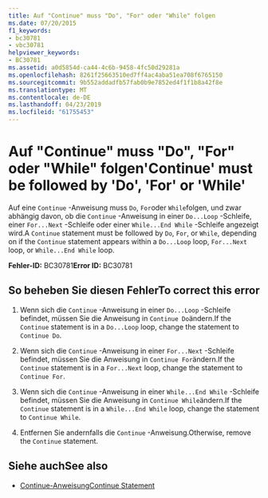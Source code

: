 ```yaml
---
title: Auf "Continue" muss "Do", "For" oder "While" folgen
ms.date: 07/20/2015
f1_keywords:
- bc30781
- vbc30781
helpviewer_keywords:
- BC30781
ms.assetid: a0d5854d-ca44-4c6b-9458-4fc50d29281a
ms.openlocfilehash: 8261f25663510ed7ff4ac4aba51ea708f6765150
ms.sourcegitcommit: 9b552addadfb57fab0b9e7852ed4f1f1b8a42f8e
ms.translationtype: MT
ms.contentlocale: de-DE
ms.lasthandoff: 04/23/2019
ms.locfileid: "61755453"
---
```

# <a name="continue-must-be-followed-by-do-for-or-while"></a><span data-ttu-id="e51be-102">Auf "Continue" muss "Do", "For" oder "While" folgen</span><span class="sxs-lookup"><span data-stu-id="e51be-102">'Continue' must be followed by 'Do', 'For' or 'While'</span></span>
<span data-ttu-id="e51be-103">Auf eine `Continue` -Anweisung muss `Do`, `For`oder `While`folgen, und zwar abhängig davon, ob die `Continue` -Anweisung in einer `Do...Loop` -Schleife, einer `For...Next` -Schleife oder einer `While...End While` -Schleife angezeigt wird.</span><span class="sxs-lookup"><span data-stu-id="e51be-103">A `Continue` statement must be followed by `Do`, `For`, or `While`, depending on if the `Continue` statement appears within a `Do...Loop` loop, `For...Next` loop, or `While...End While` loop.</span></span>  
  
 <span data-ttu-id="e51be-104">**Fehler-ID:** BC30781</span><span class="sxs-lookup"><span data-stu-id="e51be-104">**Error ID:** BC30781</span></span>  
  
## <a name="to-correct-this-error"></a><span data-ttu-id="e51be-105">So beheben Sie diesen Fehler</span><span class="sxs-lookup"><span data-stu-id="e51be-105">To correct this error</span></span>  
  
1. <span data-ttu-id="e51be-106">Wenn sich die `Continue` -Anweisung in einer `Do...Loop` -Schleife befindet, müssen Sie die Anweisung in `Continue Do`ändern.</span><span class="sxs-lookup"><span data-stu-id="e51be-106">If the `Continue` statement is in a `Do...Loop` loop, change the statement to `Continue Do`.</span></span>  
  
2. <span data-ttu-id="e51be-107">Wenn sich die `Continue` -Anweisung in einer `For...Next` -Schleife befindet, müssen Sie die Anweisung in `Continue For`ändern.</span><span class="sxs-lookup"><span data-stu-id="e51be-107">If the `Continue` statement is in a `For...Next` loop, change the statement to `Continue For`.</span></span>  
  
3. <span data-ttu-id="e51be-108">Wenn sich die `Continue` -Anweisung in einer `While...End While` -Schleife befindet, müssen Sie die Anweisung in `Continue While`ändern.</span><span class="sxs-lookup"><span data-stu-id="e51be-108">If the `Continue` statement is in a `While...End While` loop, change the statement to `Continue While`.</span></span>  
  
4. <span data-ttu-id="e51be-109">Entfernen Sie andernfalls die `Continue` -Anweisung.</span><span class="sxs-lookup"><span data-stu-id="e51be-109">Otherwise, remove the `Continue` statement.</span></span>  
  
## <a name="see-also"></a><span data-ttu-id="e51be-110">Siehe auch</span><span class="sxs-lookup"><span data-stu-id="e51be-110">See also</span></span>

- [<span data-ttu-id="e51be-111">Continue-Anweisung</span><span class="sxs-lookup"><span data-stu-id="e51be-111">Continue Statement</span></span>](../../visual-basic/language-reference/statements/continue-statement.md)
